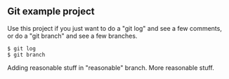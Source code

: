 ## Git example project

Use this project if you just want to do a "git log" and see a few comments, or do a "git branch" and see a few branches.

    $ git log
    $ git branch

Adding reasonable stuff in "reasonable" branch.
More reasonable stuff.

